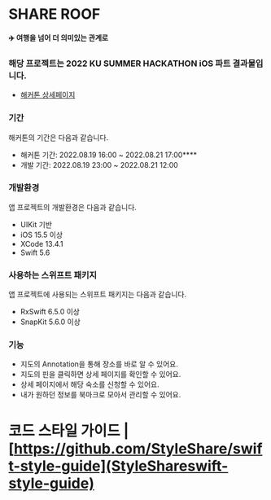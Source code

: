 # SHARE ROOF

**✈️ 여행을 넘어 더 의미있는 관계로** 

### 해당 프로젝트는 2022 KU SUMMER HACKATHON iOS 파트 결과물입니다.

 - [해커톤 상세페이지](https://connecthon.com/home)

### 기간

 해커톤의 기간은 다음과 같습니다.

 - 해커톤 기간: 2022.08.19 16:00 ~ 2022.08.21 17:00****
 - 개발 기간: 2022.08.19 23:00 ~ 2022.08.21 12:00
 
### 개발환경

앱 프로젝트의 개발환경은 다음과 같습니다.

 - UIKit 기반
 - iOS 15.5 이상
 - XCode 13.4.1
 - Swift 5.6

### 사용하는 스위프트 패키지

앱 프로젝트에 사용되는 스위프트 패키지는 다음과 같습니다.
 
 - RxSwift 6.5.0 이상
 - SnapKit 5.6.0 이상


### 기능
 - 지도의 Annotation을 통해 장소를 바로 알 수 있어요.
 - 지도의 핀을 클릭하면 상세 페이지를 확인할 수 있어요.
 - 상세 페이지에서 해당 숙소를 신청할 수 있어요.
 - 내가 원하던 정보를 북마크로 모아서 관리할 수 있어요.

# 코드 스타일 가이드 | [https://github.com/StyleShare/swift-style-guide](StyleShareswift-style-guide)

